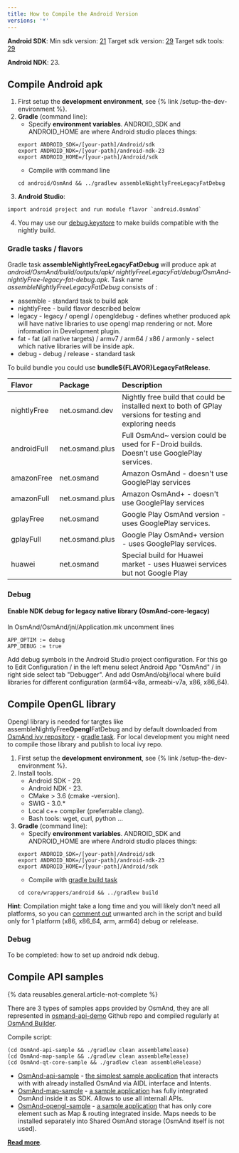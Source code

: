 ```yaml
---
title: How to Compile the Android Version
versions: '*'
---
```


**Android SDK**:
Min sdk version: [21](https://github.com/osmandapp/OsmAnd/blob/master/OsmAnd/build.gradle#L38)
Target sdk version: [29](https://github.com/osmandapp/OsmAnd/blob/master/OsmAnd/build-common.gradle#L6)
Target sdk tools: [29](https://github.com/osmandapp/OsmAnd/blob/master/OsmAnd/build-common.gradle#L6)

**Android NDK**: 23.


## Compile Android apk
1. First setup the **development environment**, see {% link /setup-the-dev-environment %}.
2. **Gradle** (command line):
    -  Specify  **environment variables**.   ANDROID_SDK and ANDROID_HOME are where Android studio places things:
    ```
    export ANDROID_SDK=/[your-path]/Android/sdk
    export ANDROID_NDK=/[your-path]/android-ndk-23
    export ANDROID_HOME=/[your-path]/Android/sdk
    ```
    - Compile with command line 
    ```
    cd android/OsmAnd && ../gradlew assembleNightlyFreeLegacyFatDebug
    ```
3. **Android Studio**:
 ```
 import android project and run module flavor `android.OsmAnd`
 ```
4. You may use our [debug.keystore](https://github.com/osmandapp/Osmand/tree/master/keystores) to make builds compatible with the nightly build.


### Gradle tasks / flavors

Gradle task **assembleNightlyFreeLegacyFatDebug** will produce apk at *android/OsmAnd/build/outputs/apk/* *nightlyFreeLegacyFat/debug/OsmAnd-nightlyFree-legacy-fat-debug.apk*. Task name *assembleNightlyFreeLegacyFatDebug* consists of :
- assemble - standard task to build apk
- nightlyFree - build flavor described below
- legacy - legacy / opengl / opengldebug - defines whether produced apk will have native libraries to use opengl map rendering or not. More information in Development plugin.
- fat - fat (all native targets) / armv7 / arm64 / x86 / armonly - select which native libraries will be inside apk.
- debug - debug / release - standard task

To build bundle you could use **bundle${FLAVOR}LegacyFatRelease**.


| Flavor |  Package | Description
|:--------|:---------------|:---------------|
| nightlyFree | net.osmand.dev | Nightly free build that could be installed next to both of GPlay versions for testing and exploring needs
| androidFull | net.osmand.plus | Full OsmAnd~ version could be used for F-Droid builds. Doesn't use GooglePlay services.
| amazonFree | net.osmand | Amazon OsmAnd - doesn't use GooglePlay services 
| amazonFull | net.osmand.plus | Amazon OsmAnd+ - doesn't use GooglePlay services
| gplayFree | net.osmand | Google Play OsmAnd version - uses GooglePlay services.
| gplayFull | net.osmand.plus | Google Play OsmAnd+ version - uses GooglePlay services.
| huawei | net.osmand | Special build for Huawei market - uses Huawei services but not Google Play

### Debug

#### Enable NDK debug for legacy native library (OsmAnd-core-legacy)

In  OsmAnd/OsmAnd/jni/Application.mk uncomment lines
```
APP_OPTIM := debug
APP_DEBUG := true
```
Add debug symbols in the Android Studio project configuration. For this go to Edit Configuration / in the left menu select Android App "OsmAnd" / in right side select tab "Debugger". And add OsmAnd/obj/local where build libraries for different configuration (arm64-v8a, armeabi-v7a, x86, x86_64).


## Compile OpenGL library

Opengl library is needed for targtes like assembleNightlyFree**Opengl**FatDebug and by default downloaded from [OsmAnd ivy repository](https://builder.osmand.net/ivy/net.osmand/) - [gradle task](https://github.com/osmandapp/OsmAnd/blob/master/OsmAnd/build.gradle#L187). For local development you might need to compile those library and publish to local ivy repo.

1. First setup the **development environment**, see {% link /setup-the-dev-environment %}.
2. Install tools.
    - Android SDK - 29.
    - Android NDK - 23.
    - CMake > 3.6 (cmake -version).
    - SWIG - 3.0.*
    - Local c++ compiler (preferrable clang).
    - Bash tools: wget, curl, python ...
3. **Gradle** (command line):
    -  Specify  **environment variables**.   ANDROID_SDK and ANDROID_HOME are where Android studio places things:
    ```
    export ANDROID_SDK=/[your-path]/Android/sdk
    export ANDROID_NDK=/[your-path]/android-ndk-23
    export ANDROID_HOME=/[your-path]/Android/sdk
    ```
    - Compile with [gradle build task](https://github.com/osmandapp/OsmAnd-core/blob/master/wrappers/android/build.gradle)
    ```
    cd core/wrappers/android && ../gradlew build
    ```
    
**Hint**: Compilation might take a long time and you will likely don't need all platforms, so you can [comment out](https://github.com/osmandapp/OsmAnd-core/blob/master/wrappers/android/build.sh#L64) unwanted arch in the script and build only for 1 platform (x86, x86_64, arm, arm64) debug or relelease.

### Debug

To be completed: how to set up android ndk debug.

## Compile API samples
{% data reusables.general.article-not-complete %}

There are 3 types of samples apps provided by OsmAnd, they are all represented in [osmand-api-demo](https://github.com/osmandapp/osmand-api-demo) Github repo and compiled regularly at [OsmAnd Builder](https://builder.osmand.net:8080/view/OsmAnd%20Builds/job/OsmAnd-API-demo/).

Compile script:
```
(cd OsmAnd-api-sample && ./gradlew clean assembleRelease)
(cd OsmAnd-map-sample && ./gradlew clean assembleRelease)
(cd OsmAnd-qt-core-sample && ./gradlew clean assembleRelease)
```

- [OsmAnd-api-sample](https://github.com/osmandapp/osmand-api-demo/tree/master/OsmAnd-api-sample) - [the simplest sample application](https://download.osmand.net/latest-night-build/OsmAnd-api-sample.apk) that interacts with with already installed OsmAnd via AIDL interface and Intents.
- [OsmAnd-map-sample](https://github.com/osmandapp/osmand-api-demo/tree/master/OsmAnd-map-sample) - [a sample application](https://download.osmand.net/latest-night-build/OsmAnd-map-sample.apk) has fully integrated OsmAnd inside it as SDK. Allows to use all internall APIs.
- [OsmAnd-opengl-sample](https://github.com/osmandapp/osmand-api-demo/tree/master/OsmAnd-qt-core-sample) - [a sample application](https://download.osmand.net/latest-night-build/OsmAnd-qt-core-sample.apk) that has only core element such as Map  & routing integrated inside. Maps needs to be installed separately into Shared OsmAnd storage (OsmAnd itself is not used).

**[Read more](/development/build-osmand/osmand-api)**.
